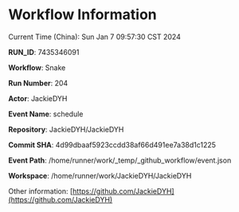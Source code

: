 # Workflow Information

Current Time (China): Sun Jan  7 09:57:30 CST 2024  

**RUN_ID**: 7435346091  

**Workflow**: Snake  

**Run Number**: 204  

**Actor**: JackieDYH  

**Event Name**: schedule  

**Repository**: JackieDYH/JackieDYH  

**Commit SHA**: 4d99dbaaf5923ccdd38af66d491ee7a38d1c1225  

**Event Path**: /home/runner/work/_temp/_github_workflow/event.json  

**Workspace**: /home/runner/work/JackieDYH/JackieDYH  

Other information: [https://github.com/JackieDYH](https://github.com/JackieDYH)
